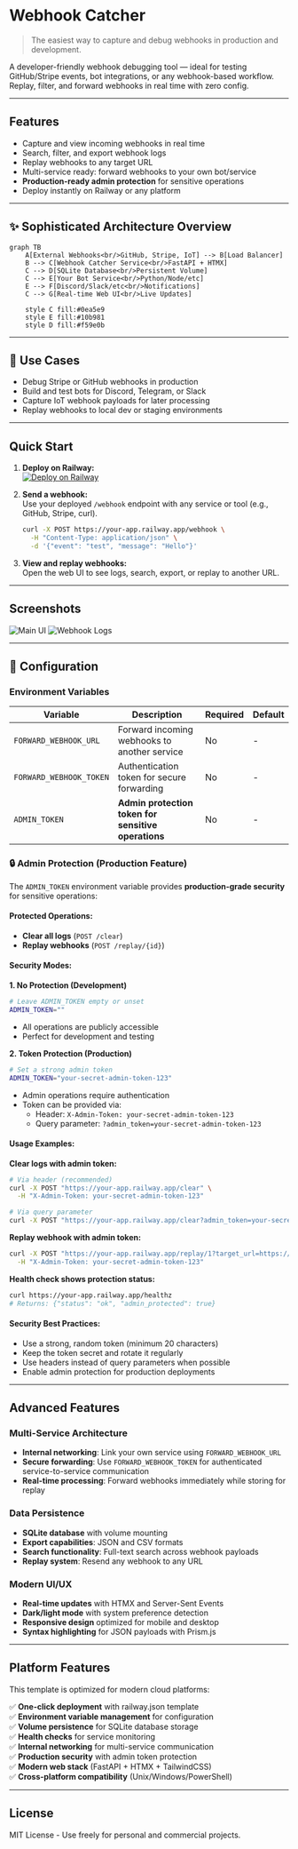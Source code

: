 # Webhook Catcher

> The easiest way to capture and debug webhooks in production and development.

A developer-friendly webhook debugging tool — ideal for testing GitHub/Stripe events, bot integrations, or any webhook-based workflow.  
Replay, filter, and forward webhooks in real time with zero config.

---

## Features

- Capture and view incoming webhooks in real time
- Search, filter, and export webhook logs
- Replay webhooks to any target URL
- Multi-service ready: forward webhooks to your own bot/service
- **Production-ready admin protection** for sensitive operations
- Deploy instantly on Railway or any platform

---

## ✨ Sophisticated Architecture Overview

```mermaid
graph TB
    A[External Webhooks<br/>GitHub, Stripe, IoT] --> B[Load Balancer]
    B --> C[Webhook Catcher Service<br/>FastAPI + HTMX]
    C --> D[SQLite Database<br/>Persistent Volume]
    C --> E[Your Bot Service<br/>Python/Node/etc]
    E --> F[Discord/Slack/etc<br/>Notifications]
    C --> G[Real-time Web UI<br/>Live Updates]
    
    style C fill:#0ea5e9
    style E fill:#10b981
    style D fill:#f59e0b
```

---

## 🧩 Use Cases

- Debug Stripe or GitHub webhooks in production
- Build and test bots for Discord, Telegram, or Slack
- Capture IoT webhook payloads for later processing
- Replay webhooks to local dev or staging environments

---

## Quick Start

1. **Deploy on Railway:**  
   [![Deploy on Railway](https://railway.app/button.svg)](https://railway.app/new/template/K2iWVB?referralCode=nIQTyp)

2. **Send a webhook:**  
   Use your deployed `/webhook` endpoint with any service or tool (e.g., GitHub, Stripe, curl).

   ```bash
   curl -X POST https://your-app.railway.app/webhook \
     -H "Content-Type: application/json" \
     -d '{"event": "test", "message": "Hello"}'
   ```

3. **View and replay webhooks:**  
   Open the web UI to see logs, search, export, or replay to another URL.

---

## Screenshots

![Main UI](assets/main.png)
![Webhook Logs](assets/logs.png)

---

## 🔧 Configuration

### Environment Variables

| Variable | Description | Required | Default |
|----------|-------------|----------|---------|
| `FORWARD_WEBHOOK_URL` | Forward incoming webhooks to another service | No | - |
| `FORWARD_WEBHOOK_TOKEN` | Authentication token for secure forwarding | No | - |
| `ADMIN_TOKEN` | **Admin protection token for sensitive operations** | No | - |

### 🔒 Admin Protection (Production Feature)

The `ADMIN_TOKEN` environment variable provides **production-grade security** for sensitive operations:

#### Protected Operations:
- **Clear all logs** (`POST /clear`)
- **Replay webhooks** (`POST /replay/{id}`)

#### Security Modes:

**1. No Protection (Development)**
```bash
# Leave ADMIN_TOKEN empty or unset
ADMIN_TOKEN=""
```
- All operations are publicly accessible
- Perfect for development and testing

**2. Token Protection (Production)**
```bash
# Set a strong admin token
ADMIN_TOKEN="your-secret-admin-token-123"
```
- Admin operations require authentication
- Token can be provided via:
  - Header: `X-Admin-Token: your-secret-admin-token-123`
  - Query parameter: `?admin_token=your-secret-admin-token-123`

#### Usage Examples:

**Clear logs with admin token:**
```bash
# Via header (recommended)
curl -X POST "https://your-app.railway.app/clear" \
  -H "X-Admin-Token: your-secret-admin-token-123"

# Via query parameter
curl -X POST "https://your-app.railway.app/clear?admin_token=your-secret-admin-token-123"
```

**Replay webhook with admin token:**
```bash
curl -X POST "https://your-app.railway.app/replay/1?target_url=https://httpbin.org/post" \
  -H "X-Admin-Token: your-secret-admin-token-123"
```

**Health check shows protection status:**
```bash
curl https://your-app.railway.app/healthz
# Returns: {"status": "ok", "admin_protected": true}
```

#### Security Best Practices:
- Use a strong, random token (minimum 20 characters)
- Keep the token secret and rotate it regularly
- Use headers instead of query parameters when possible
- Enable admin protection for production deployments

---

## Advanced Features

### Multi-Service Architecture
- **Internal networking**: Link your own service using `FORWARD_WEBHOOK_URL`
- **Secure forwarding**: Use `FORWARD_WEBHOOK_TOKEN` for authenticated service-to-service communication
- **Real-time processing**: Forward webhooks immediately while storing for replay

### Data Persistence
- **SQLite database** with volume mounting
- **Export capabilities**: JSON and CSV formats
- **Search functionality**: Full-text search across webhook payloads
- **Replay system**: Resend any webhook to any URL

### Modern UI/UX
- **Real-time updates** with HTMX and Server-Sent Events
- **Dark/light mode** with system preference detection
- **Responsive design** optimized for mobile and desktop
- **Syntax highlighting** for JSON payloads with Prism.js

---

## Platform Features

This template is optimized for modern cloud platforms:

✅ **One-click deployment** with railway.json template  
✅ **Environment variable management** for configuration  
✅ **Volume persistence** for SQLite database storage  
✅ **Health checks** for service monitoring  
✅ **Internal networking** for multi-service communication  
✅ **Production security** with admin token protection  
✅ **Modern web stack** (FastAPI + HTMX + TailwindCSS)  
✅ **Cross-platform compatibility** (Unix/Windows/PowerShell)

---

## License

MIT License - Use freely for personal and commercial projects.
